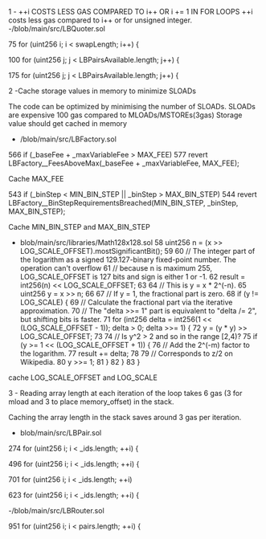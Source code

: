 1 -
++i COSTS LESS GAS COMPARED TO i++ OR i += 1 IN FOR LOOPS 
++i costs less gas compared to i++ or for unsigned integer.
 -/blob/main/src/LBQuoter.sol

  75 for (uint256 i; i < swapLength; i++) {

100 for (uint256 j; j < LBPairsAvailable.length; j++) {

175 for (uint256 j; j < LBPairsAvailable.length; j++) {

2 -Cache storage values in memory to minimize SLOADs

The code can be optimized by minimising the number of SLOADs. SLOADs are expensive 100 gas compared to MLOADs/MSTOREs(3gas)
Storage value should get cached in memory

- /blob/main/src/LBFactory.sol

566                if (_baseFee + _maxVariableFee > MAX_FEE)
577                revert LBFactory__FeesAboveMax(_baseFee + _maxVariableFee, MAX_FEE);

Cache MAX_FEE

543           if (_binStep < MIN_BIN_STEP || _binStep > MAX_BIN_STEP)
544           revert LBFactory__BinStepRequirementsBreached(MIN_BIN_STEP, _binStep, MAX_BIN_STEP);

Cache MIN_BIN_STEP and  MAX_BIN_STEP

- blob/main/src/libraries/Math128x128.sol
58           uint256 n = (x >> LOG_SCALE_OFFSET).mostSignificantBit();
59
60           // The integer part of the logarithm as a signed 129.127-binary fixed-point number. The operation can't overflow
61           // because n is maximum 255, LOG_SCALE_OFFSET is 127 bits and sign is either 1 or -1.
62           result = int256(n) << LOG_SCALE_OFFSET;
63
64           // This is y = x * 2^(-n).
65            uint256 y = x >> n;
66
67            // If y = 1, the fractional part is zero.
68           if (y != LOG_SCALE) {
69               // Calculate the fractional part via the iterative approximation.
70               // The "delta >>= 1" part is equivalent to "delta /= 2", but shifting bits is faster.
71               for (int256 delta = int256(1 << (LOG_SCALE_OFFSET - 1)); delta > 0; delta >>= 1) {
72                   y = (y * y) >> LOG_SCALE_OFFSET;
73
74                    // Is y^2 > 2 and so in the range [2,4)?
75                    if (y >= 1 << (LOG_SCALE_OFFSET + 1)) {
76                        // Add the 2^(-m) factor to the logarithm.
77                       result += delta;
78
79                       // Corresponds to z/2 on Wikipedia.
80                       y >>= 1;
81                  }
82                }
83          }

cache LOG_SCALE_OFFSET and LOG_SCALE

3 - Reading array length at each iteration of the loop takes 6 gas (3 for mload and 3 to place memory_offset) in the stack.

Caching the array length in the stack saves around 3 gas per iteration.

- blob/main/src/LBPair.sol

274 for (uint256 i; i < _ids.length; ++i) {

496 for (uint256 i; i < _ids.length; ++i) {

701 for (uint256 i; i < _ids.length; ++i)

623 for (uint256 i; i < _ids.length; ++i) {

-/blob/main/src/LBRouter.sol

951        for (uint256 i; i < pairs.length; ++i) {


